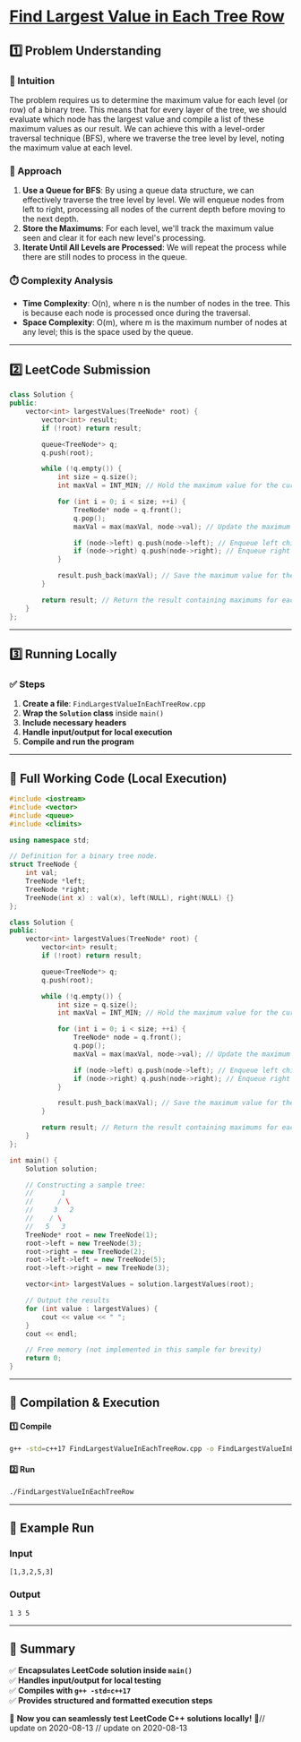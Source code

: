 # **[Find Largest Value in Each Tree Row](https://leetcode.com/problems/find-largest-value-in-each-tree-row/description/)**  

## **1️⃣ Problem Understanding**  
### **📌 Intuition**  
The problem requires us to determine the maximum value for each level (or row) of a binary tree. This means that for every layer of the tree, we should evaluate which node has the largest value and compile a list of these maximum values as our result. We can achieve this with a level-order traversal technique (BFS), where we traverse the tree level by level, noting the maximum value at each level. 

### **🚀 Approach**  
1. **Use a Queue for BFS**: By using a queue data structure, we can effectively traverse the tree level by level. We will enqueue nodes from left to right, processing all nodes of the current depth before moving to the next depth.
2. **Store the Maximums**: For each level, we'll track the maximum value seen and clear it for each new level's processing.
3. **Iterate Until All Levels are Processed**: We will repeat the process while there are still nodes to process in the queue.

### **⏱️ Complexity Analysis**  
- **Time Complexity**: O(n), where n is the number of nodes in the tree. This is because each node is processed once during the traversal.
- **Space Complexity**: O(m), where m is the maximum number of nodes at any level; this is the space used by the queue. 

---  

## **2️⃣ LeetCode Submission**  
```cpp
class Solution {
public:
    vector<int> largestValues(TreeNode* root) {
        vector<int> result;
        if (!root) return result;

        queue<TreeNode*> q;
        q.push(root);

        while (!q.empty()) {
            int size = q.size();
            int maxVal = INT_MIN; // Hold the maximum value for the current level

            for (int i = 0; i < size; ++i) {
                TreeNode* node = q.front();
                q.pop();
                maxVal = max(maxVal, node->val); // Update the maximum value

                if (node->left) q.push(node->left); // Enqueue left child
                if (node->right) q.push(node->right); // Enqueue right child
            }

            result.push_back(maxVal); // Save the maximum value for the current level
        }

        return result; // Return the result containing maximums for each level
    }
};
```  

---  

## **3️⃣ Running Locally**  
### **✅ Steps**  
1. **Create a file**: `FindLargestValueInEachTreeRow.cpp`  
2. **Wrap the `Solution` class** inside `main()`  
3. **Include necessary headers**  
4. **Handle input/output for local execution**  
5. **Compile and run the program**  

---  

## **📝 Full Working Code (Local Execution)**  
```cpp
#include <iostream>
#include <vector>
#include <queue>
#include <climits>

using namespace std;

// Definition for a binary tree node.
struct TreeNode {
    int val;
    TreeNode *left;
    TreeNode *right;
    TreeNode(int x) : val(x), left(NULL), right(NULL) {}
};

class Solution {
public:
    vector<int> largestValues(TreeNode* root) {
        vector<int> result;
        if (!root) return result;

        queue<TreeNode*> q;
        q.push(root);

        while (!q.empty()) {
            int size = q.size();
            int maxVal = INT_MIN; // Hold the maximum value for the current level

            for (int i = 0; i < size; ++i) {
                TreeNode* node = q.front();
                q.pop();
                maxVal = max(maxVal, node->val); // Update the maximum value

                if (node->left) q.push(node->left); // Enqueue left child
                if (node->right) q.push(node->right); // Enqueue right child
            }

            result.push_back(maxVal); // Save the maximum value for the current level
        }

        return result; // Return the result containing maximums for each level
    }
};

int main() {
    Solution solution;

    // Constructing a sample tree:
    //       1
    //      / \
    //     3   2
    //    / \
    //   5   3
    TreeNode* root = new TreeNode(1);
    root->left = new TreeNode(3);
    root->right = new TreeNode(2);
    root->left->left = new TreeNode(5);
    root->left->right = new TreeNode(3);

    vector<int> largestValues = solution.largestValues(root);

    // Output the results
    for (int value : largestValues) {
        cout << value << " ";
    }
    cout << endl;

    // Free memory (not implemented in this sample for brevity)
    return 0;
}
```  

---  

## **🔧 Compilation & Execution**  
#### **1️⃣ Compile**  
```bash
g++ -std=c++17 FindLargestValueInEachTreeRow.cpp -o FindLargestValueInEachTreeRow
```  

#### **2️⃣ Run**  
```bash
./FindLargestValueInEachTreeRow
```  

---  

## **🎯 Example Run**  
### **Input**  
```
[1,3,2,5,3]
```  
### **Output**  
```
1 3 5 
```  

---  

## **📌 Summary**  
✅ **Encapsulates LeetCode solution inside `main()`**  
✅ **Handles input/output for local testing**  
✅ **Compiles with `g++ -std=c++17`**  
✅ **Provides structured and formatted execution steps**  

🚀 **Now you can seamlessly test LeetCode C++ solutions locally!** 🚀// update on 2020-08-13
// update on 2020-08-13
